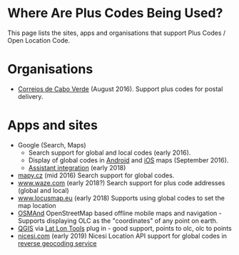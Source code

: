 # Where Are Plus Codes Being Used?

This page lists the sites, apps and organisations that support Plus Codes / Open Location Code.

# Organisations

* [Correios de Cabo Verde](correios.cv) (August 2016).
  Support plus codes for postal delivery.

# Apps and sites

* Google (Search, Maps)
  * Search support for global and local codes (early 2016).
  * Display of global codes in [Android](https://play.google.com/store/apps/details?id=com.google.android.apps.maps) and [iOS](https://itunes.apple.com/app/id585027354) maps (September 2016).
  * [Assistant integration](https://assistant.google.com/services/a/uid/000000706b4e2cf1?hl=en) (early 2018)
* [mapy.cz](mapy.cz) (mid 2016) Search support for global codes.
* www.waze.com (early 2018?) Search support for plus code addresses (global and local)
* www.locusmap.eu (early 2018) Supports using global codes to set the map location
* [OSMAnd](https://osmand.net/) OpenStreetMap based offline mobile maps and navigation - Supports displaying OLC as the "coordinates" of any point on earth.
* [QGIS](https://qgis.org/) via [Lat Lon Tools](https://plugins.qgis.org/plugins/latlontools/) plug in - good support, points to olc, olc to points
* [nicesi.com](https://nicesi.com/) (early 2019) Nicesi Location API support for global codes in [reverse geocoding service](https://nicesi.com/doc/#reverse-geocoding)